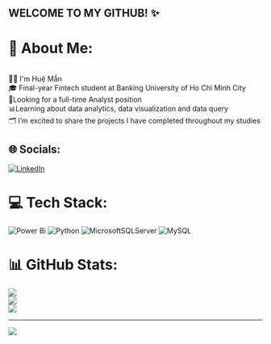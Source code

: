 ## WELCOME TO MY GITHUB!  ✨<br> 

# 💫 About Me:
<br>👩‍🦰 I'm Huệ Mẫn<br>🎓 Final-year Fintech student at Banking University of Ho Chi Minh City <br>💼Looking for a full-time Analyst position <br>📊Learning about data analytics, data visualization and data query<br>🗂️ I’m excited to share the projects I have completed throughout my studies<br>


## 🌐 Socials:
[![LinkedIn](https://img.shields.io/badge/LinkedIn-%230077B5.svg?logo=linkedin&logoColor=white)](https://linkedin.com/in/www.linkedin.com/in/huemandam) 

# 💻 Tech Stack:
![Power Bi](https://img.shields.io/badge/power_bi-F2C811?style=for-the-badge&logo=powerbi&logoColor=black) ![Python](https://img.shields.io/badge/python-3670A0?style=for-the-badge&logo=python&logoColor=ffdd54) ![MicrosoftSQLServer](https://img.shields.io/badge/Microsoft%20SQL%20Server-CC2927?style=for-the-badge&logo=microsoft%20sql%20server&logoColor=white) ![MySQL](https://img.shields.io/badge/mysql-4479A1.svg?style=for-the-badge&logo=mysql&logoColor=white)
# 📊 GitHub Stats:
![](https://github-readme-stats.vercel.app/api?username=hman1812&theme=one_dark_pro&hide_border=false&include_all_commits=false&count_private=false)<br/>
![](https://nirzak-streak-stats.vercel.app/?user=hman1812&theme=one_dark_pro&hide_border=false)<br/>
![](https://github-readme-stats.vercel.app/api/top-langs/?username=hman1812&theme=one_dark_pro&hide_border=false&include_all_commits=false&count_private=false&layout=compact)

---
[![](https://visitcount.itsvg.in/api?id=hman1812&icon=0&color=0)](https://visitcount.itsvg.in)

<!-- Proudly created with GPRM ( https://gprm.itsvg.in ) -->
